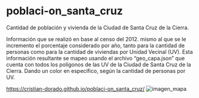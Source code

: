 # poblaci-on_santa_cruz
Cantidad de población y vivienda de la Ciudad de Santa Cruz de la Cierra.

Información que se realizó en base al censo del 2012. mismo al que se le incremento el porcentaje considerado por año, tanto para la cantidad de personas como para la cantidad de viviendas por Unidad Vecinal (UV). 
Esta información resultante se mapeo usando el archivo “geo_capa.json” que cuenta con todos los polígonos de las UV de la Ciudad de Santa Cruz de la Cierra. Dando un color en específico, según la cantidad de personas por UV.

https://cristian-dorado.github.io/poblaci-on_santa_cruz/
![imagen_mapa](https://github.com/Cristian-Dorado/poblaci-on_santa_cruz/assets/113219668/cbaf44ee-d2c9-4695-910b-c64ed15294c7)
